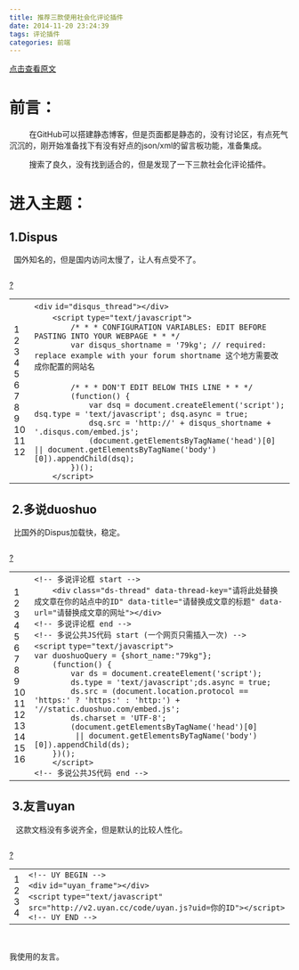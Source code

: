 ```yaml
---
title: 推荐三款使用社会化评论插件
date: 2014-11-20 23:24:39
tags: 评论插件
categories: 前端
---
```

[点击查看原文](https://www.cnblogs.com/bugzone/p/message.html)

<!-- more -->

<div id="cnblogs_post_body" class="blogpost-body ">
    <h1>前言：</h1>
<p>&nbsp;&nbsp;&nbsp;&nbsp;&nbsp;&nbsp;&nbsp;&nbsp; 在GitHub可以搭建静态博客，但是页面都是静态的，没有讨论区，有点死气沉沉的，刚开始准备找下有没有好点的json/xml的留言板功能，准备集成。</p>
<p>&nbsp;&nbsp;&nbsp;&nbsp;&nbsp;&nbsp;&nbsp;&nbsp; 搜索了良久，没有找到适合的，但是发现了一下三款社会化评论插件。</p>
<h1>进入主题：</h1>
<h2>1.Dispus</h2>
<p>&nbsp; 国外知名的，但是国内访问太慢了，让人有点受不了。</p>
<p><img src="https://images0.cnblogs.com/blog/612293/201411/211655143909862.png" alt=""></p>
<div class="cnblogs_Highlighter sh-gutter">
<div><div id="highlighter_745702" class="syntaxhighlighter  html"><div class="toolbar"><span><a href="#" class="toolbar_item command_help help">?</a></span></div><table border="0" cellpadding="0" cellspacing="0"><tbody><tr><td class="gutter"><div class="line number1 index0 alt2">1</div><div class="line number2 index1 alt1">2</div><div class="line number3 index2 alt2">3</div><div class="line number4 index3 alt1">4</div><div class="line number5 index4 alt2">5</div><div class="line number6 index5 alt1">6</div><div class="line number7 index6 alt2">7</div><div class="line number8 index7 alt1">8</div><div class="line number9 index8 alt2">9</div><div class="line number10 index9 alt1">10</div><div class="line number11 index10 alt2">11</div><div class="line number12 index11 alt1">12</div></td><td class="code"><div class="container"><div class="line number1 index0 alt2"><code class="html plain">&lt;</code><code class="html keyword">div</code> <code class="html plain">id="disqus_thread"&gt;&lt;/</code><code class="html keyword">div</code><code class="html plain">&gt;</code></div><div class="line number2 index1 alt1"><code class="html spaces">&nbsp;&nbsp;&nbsp;&nbsp;</code><code class="html plain">&lt;</code><code class="html keyword">script</code> <code class="html plain">type="text/javascript"&gt;</code></div><div class="line number3 index2 alt2"><code class="html spaces">&nbsp;&nbsp;&nbsp;&nbsp;&nbsp;&nbsp;&nbsp;&nbsp;</code><code class="html plain">/* * * CONFIGURATION VARIABLES: EDIT BEFORE PASTING INTO YOUR WEBPAGE * * */</code></div><div class="line number4 index3 alt1"><code class="html spaces">&nbsp;&nbsp;&nbsp;&nbsp;&nbsp;&nbsp;&nbsp;&nbsp;</code><code class="html plain">var disqus_shortname = '79kg'; // required: replace example with your forum shortname 这个地方需要改成你配置的网站名</code></div><div class="line number5 index4 alt2"><code class="html spaces">&nbsp;&nbsp;&nbsp;&nbsp;&nbsp;&nbsp;&nbsp;&nbsp;</code>&nbsp;</div><div class="line number6 index5 alt1"><code class="html spaces">&nbsp;&nbsp;&nbsp;&nbsp;&nbsp;&nbsp;&nbsp;&nbsp;</code><code class="html plain">/* * * DON'T EDIT BELOW THIS LINE * * */</code></div><div class="line number7 index6 alt2"><code class="html spaces">&nbsp;&nbsp;&nbsp;&nbsp;&nbsp;&nbsp;&nbsp;&nbsp;</code><code class="html plain">(function() {</code></div><div class="line number8 index7 alt1"><code class="html spaces">&nbsp;&nbsp;&nbsp;&nbsp;&nbsp;&nbsp;&nbsp;&nbsp;&nbsp;&nbsp;&nbsp;&nbsp;</code><code class="html plain">var dsq = document.createElement('script'); dsq.type = 'text/javascript'; dsq.async = true;</code></div><div class="line number9 index8 alt2"><code class="html spaces">&nbsp;&nbsp;&nbsp;&nbsp;&nbsp;&nbsp;&nbsp;&nbsp;&nbsp;&nbsp;&nbsp;&nbsp;</code><code class="html plain">dsq.src = 'http://' + disqus_shortname + '.disqus.com/embed.js';</code></div><div class="line number10 index9 alt1"><code class="html spaces">&nbsp;&nbsp;&nbsp;&nbsp;&nbsp;&nbsp;&nbsp;&nbsp;&nbsp;&nbsp;&nbsp;&nbsp;</code><code class="html plain">(document.getElementsByTagName('head')[0] || document.getElementsByTagName('body')[0]).appendChild(dsq);</code></div><div class="line number11 index10 alt2"><code class="html spaces">&nbsp;&nbsp;&nbsp;&nbsp;&nbsp;&nbsp;&nbsp;&nbsp;</code><code class="html plain">})();</code></div><div class="line number12 index11 alt1"><code class="html spaces">&nbsp;&nbsp;&nbsp;&nbsp;</code><code class="html plain">&lt;/</code><code class="html keyword">script</code><code class="html plain">&gt;</code></div></div></td></tr></tbody></table></div></div>
</div>
<h2>&nbsp;2.多说duoshuo</h2>
<p>&nbsp; 比国外的Dispus加载快，稳定。</p>
<p><img src="https://images0.cnblogs.com/blog/612293/201411/211655259538098.png" alt=""></p>
<div class="cnblogs_Highlighter sh-gutter">
<div><div id="highlighter_812099" class="syntaxhighlighter  html"><div class="toolbar"><span><a href="#" class="toolbar_item command_help help">?</a></span></div><table border="0" cellpadding="0" cellspacing="0"><tbody><tr><td class="gutter"><div class="line number1 index0 alt2">1</div><div class="line number2 index1 alt1">2</div><div class="line number3 index2 alt2">3</div><div class="line number4 index3 alt1">4</div><div class="line number5 index4 alt2">5</div><div class="line number6 index5 alt1">6</div><div class="line number7 index6 alt2">7</div><div class="line number8 index7 alt1">8</div><div class="line number9 index8 alt2">9</div><div class="line number10 index9 alt1">10</div><div class="line number11 index10 alt2">11</div><div class="line number12 index11 alt1">12</div><div class="line number13 index12 alt2">13</div><div class="line number14 index13 alt1">14</div><div class="line number15 index14 alt2">15</div><div class="line number16 index15 alt1">16</div></td><td class="code"><div class="container"><div class="line number1 index0 alt2"><code class="html comments">&lt;!-- 多说评论框 start --&gt;</code></div><div class="line number2 index1 alt1"><code class="html spaces">&nbsp;&nbsp;&nbsp;&nbsp;</code><code class="html plain">&lt;</code><code class="html keyword">div</code> <code class="html plain">class="ds-thread" data-thread-key="请将此处替换成文章在你的站点中的ID" data-title="请替换成文章的标题" data-url="请替换成文章的网址"&gt;&lt;/</code><code class="html keyword">div</code><code class="html plain">&gt;</code></div><div class="line number3 index2 alt2"><code class="html comments">&lt;!-- 多说评论框 end --&gt;</code></div><div class="line number4 index3 alt1"><code class="html comments">&lt;!-- 多说公共JS代码 start (一个网页只需插入一次) --&gt;</code></div><div class="line number5 index4 alt2"><code class="html plain">&lt;</code><code class="html keyword">script</code> <code class="html plain">type="text/javascript"&gt;</code></div><div class="line number6 index5 alt1"><code class="html plain">var duoshuoQuery = {short_name:"79kg"};</code></div><div class="line number7 index6 alt2"><code class="html spaces">&nbsp;&nbsp;&nbsp;&nbsp;</code><code class="html plain">(function() {</code></div><div class="line number8 index7 alt1"><code class="html spaces">&nbsp;&nbsp;&nbsp;&nbsp;&nbsp;&nbsp;&nbsp;&nbsp;</code><code class="html plain">var ds = document.createElement('script');</code></div><div class="line number9 index8 alt2"><code class="html spaces">&nbsp;&nbsp;&nbsp;&nbsp;&nbsp;&nbsp;&nbsp;&nbsp;</code><code class="html plain">ds.type = 'text/javascript';ds.async = true;</code></div><div class="line number10 index9 alt1"><code class="html spaces">&nbsp;&nbsp;&nbsp;&nbsp;&nbsp;&nbsp;&nbsp;&nbsp;</code><code class="html plain">ds.src = (document.location.protocol == 'https:' ? 'https:' : 'http:') + '//static.duoshuo.com/embed.js';</code></div><div class="line number11 index10 alt2"><code class="html spaces">&nbsp;&nbsp;&nbsp;&nbsp;&nbsp;&nbsp;&nbsp;&nbsp;</code><code class="html plain">ds.charset = 'UTF-8';</code></div><div class="line number12 index11 alt1"><code class="html spaces">&nbsp;&nbsp;&nbsp;&nbsp;&nbsp;&nbsp;&nbsp;&nbsp;</code><code class="html plain">(document.getElementsByTagName('head')[0] </code></div><div class="line number13 index12 alt2"><code class="html spaces">&nbsp;&nbsp;&nbsp;&nbsp;&nbsp;&nbsp;&nbsp;&nbsp;&nbsp;</code><code class="html plain">|| document.getElementsByTagName('body')[0]).appendChild(ds);</code></div><div class="line number14 index13 alt1"><code class="html spaces">&nbsp;&nbsp;&nbsp;&nbsp;</code><code class="html plain">})();</code></div><div class="line number15 index14 alt2"><code class="html spaces">&nbsp;&nbsp;&nbsp;&nbsp;</code><code class="html plain">&lt;/</code><code class="html keyword">script</code><code class="html plain">&gt;</code></div><div class="line number16 index15 alt1"><code class="html comments">&lt;!-- 多说公共JS代码 end --&gt;</code></div></div></td></tr></tbody></table></div></div>
</div>
<h2>&nbsp;3.友言uyan</h2>
<p>&nbsp;&nbsp; 这款文档没有多说齐全，但是默认的比较人性化。</p>
<p><img src="https://images0.cnblogs.com/blog/612293/201411/211655415312172.jpg" alt=""></p>
<div class="cnblogs_Highlighter sh-gutter">
<div><div id="highlighter_866163" class="syntaxhighlighter  html"><div class="toolbar"><span><a href="#" class="toolbar_item command_help help">?</a></span></div><table border="0" cellpadding="0" cellspacing="0"><tbody><tr><td class="gutter"><div class="line number1 index0 alt2">1</div><div class="line number2 index1 alt1">2</div><div class="line number3 index2 alt2">3</div><div class="line number4 index3 alt1">4</div></td><td class="code"><div class="container"><div class="line number1 index0 alt2"><code class="html comments">&lt;!-- UY BEGIN --&gt;</code></div><div class="line number2 index1 alt1"><code class="html plain">&lt;</code><code class="html keyword">div</code> <code class="html plain">id="uyan_frame"&gt;&lt;/</code><code class="html keyword">div</code><code class="html plain">&gt;</code></div><div class="line number3 index2 alt2"><code class="html plain">&lt;</code><code class="html keyword">script</code> <code class="html plain">type="text/javascript" src="http://v2.uyan.cc/code/uyan.js?uid=你的ID"&gt;&lt;/</code><code class="html keyword">script</code><code class="html plain">&gt;</code></div><div class="line number4 index3 alt1"><code class="html comments">&lt;!-- UY END --&gt;</code></div></div></td></tr></tbody></table></div></div>
</div>
<p>&nbsp;</p>
<p>我使用的友言。</p>
<p>&nbsp;&nbsp;&nbsp;&nbsp;&nbsp;&nbsp;&nbsp;&nbsp;&nbsp;&nbsp;</p>
</div>